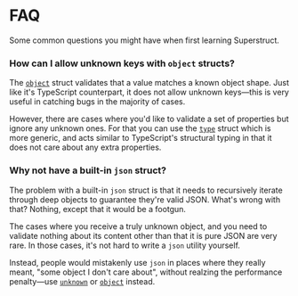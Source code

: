 # FAQ

Some common questions you might have when first learning Superstruct.

### How can I allow unknown keys with `object` structs?

The [`object`](../reference/types.md#object) struct validates that a value matches a known object shape. Just like it's TypeScript counterpart, it does not allow unknown keys—this is very useful in catching bugs in the majority of cases.

However, there are cases where you'd like to validate a set of properties but ignore any unknown ones. For that you can use the [`type`](../reference/types.md#type) struct which is more generic, and acts similar to TypeScript's structural typing in that it does not care about any extra properties.

### Why not have a built-in `json` struct?

The problem with a built-in `json` struct is that it needs to recursively iterate through deep objects to guarantee they're valid JSON. What's wrong with that? Nothing, except that it would be a footgun.

The cases where you receive a truly unknown object, and you need to validate nothing about its content other than that it is pure JSON are very rare. In those cases, it's not hard to write a `json` utility yourself.

Instead, people would mistakenly use `json` in places where they really meant, "some object I don't care about", without realzing the performance penalty—use [`unknown`](../reference/types.md#unknown) or [`object`](../reference/types.md#object) instead.
